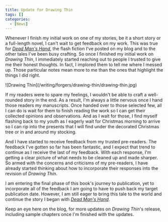 ```yaml
---
title: Update for Drawing Thin
tags: []
categories:
  - [News]
---
```

Whenever I finish my initial work on one of my stories, be it a short story or a full-length novel, I can't wait to get feedback on my work.  This was true for [_Dead Man's Hand_](https://www.amazon.com/gp/product/B00TTXVQ7A/ref=as_li_tl?ie=UTF8&tag=mysite009e-20&camp=1789&creative=9325&linkCode=as2&creativeASIN=B00TTXVQ7A&linkId=7604bee100b7341d92003d066462a0a6), the flash fiction I've posted on my blog and to the other tales I've been busy crafting.  So once I finished my initial work on _Drawing Thin_, I immediately started reaching out to people I trusted to give me their honest thoughts.  In fact, I implored them to tell me where I messed up.  Those particular notes mean more to me than the ones that highlight the things I did right.<!-- more -->

<div class="embedded-image-left">![Drawing Thin](/writing/forgers/drawing-thin/drawing-thin.jpg)</div>

If my readers were to spare my feelings, I wouldn't be able to craft a well-rounded story in the end.  As a result, I'm always a little nervous once I hand those readers my manuscripts.  Once handed over to those selected few, all I can do is wait for them to finish reading the work so I can get their collected opinions and observations.  And as I wait for those, I find myself flashing back to my youth as I eagerly wait for Christmas morning to arrive so I can rip into the presents that I will find under the decorated Christmas tree or in and around my stocking.

And I have started to receive feedback from my trusted pre-readers.  The feedback I've gotten so far has been fantastic, and I expect that trend to continue as I receive the last of my feedback.  With each response, I'm getting a clear picture of what needs to be cleaned up and made sharper.  So armed with the concerns and criticisms of my pre-readers, I have already started thinking about how to incorporate their responses into the revision of _Drawing Thin_.

I am entering the final phase of this book's journey to publication, yet to incorporate all of the feedback I am going to have to push back my target publication date.  However, I am still eager to bring this tale to the world and continue the story I began with [_Dead Man's Hand_](https://www.amazon.com/gp/product/B00TTXVQ7A/ref=as_li_tl?ie=UTF8&tag=mysite009e-20&camp=1789&creative=9325&linkCode=as2&creativeASIN=B00TTXVQ7A&linkId=7604bee100b7341d92003d066462a0a6).

Keep an eye here on the blog, for more updates on _Drawing Thin_'s release, including sample chapters once I'm finished with the updates.